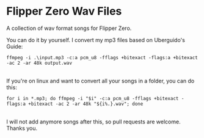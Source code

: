 # Flipper Zero Wav Files
A collection of wav format songs for Flipper Zero.

You can do it by yourself.
I convert my mp3 files based on Uberguido's Guide:
```
ffmpeg -i .\input.mp3 -c:a pcm_u8 -fflags +bitexact -flags:a +bitexact -ac 2 -ar 48k output.wav
```

\
If you're on linux and want to convert all your songs in a folder, you can do this:
```
for i in *.mp3; do ffmpeg -i "$i" -c:a pcm_u8 -fflags +bitexact -flags:a +bitexact -ac 2 -ar 48k "${i%.}.wav"; done
```

\
I will not add anymore songs after this, so pull requests are welcome. Thanks you.
